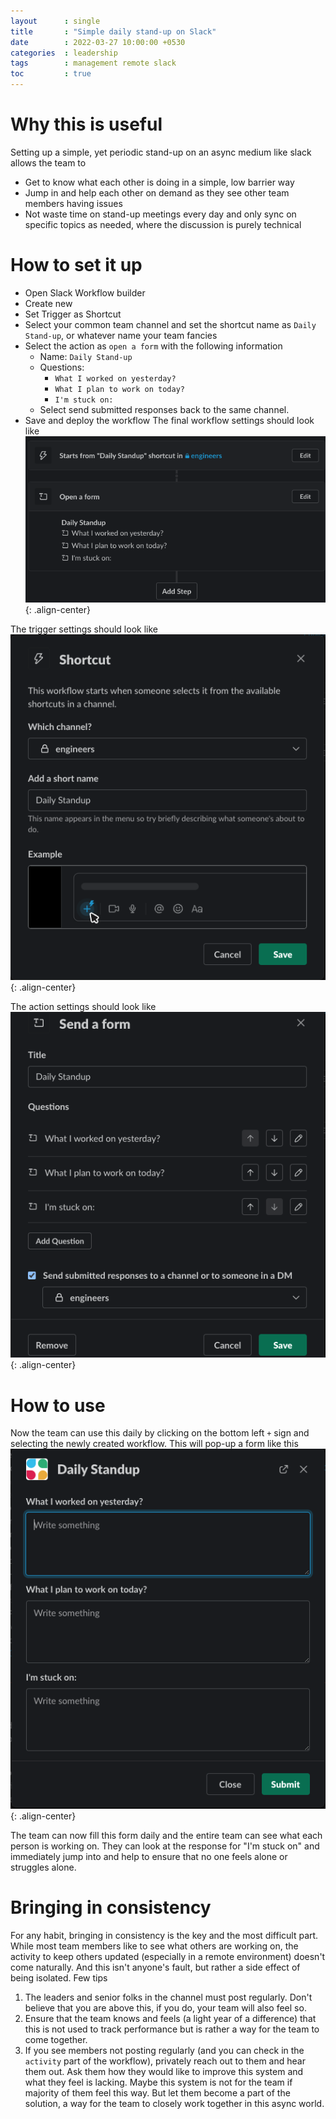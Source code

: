 ```yaml
---
layout      : single
title       : "Simple daily stand-up on Slack"
date        : 2022-03-27 10:00:00 +0530
categories  : leadership
tags        : management remote slack
toc         : true
---
```

# Why this is useful
Setting up a simple, yet periodic stand-up on an async medium like slack allows the team to
* Get to know what each other is doing in a simple, low barrier way
* Jump in and help each other on demand as they see other team members having issues
* Not waste time on stand-up meetings every day and only sync on specific topics as needed, where the discussion is purely technical

# How to set it up
* Open Slack Workflow builder
* Create new
* Set Trigger as Shortcut
* Select your common team channel and set the shortcut name as `Daily Stand-up`, or whatever name your team fancies
* Select the action as `open a form` with the following information
  * Name: `Daily Stand-up`
  * Questions:
    * `What I worked on yesterday?`
    * `What I plan to work on today?`
    * `I'm stuck on:`
  * Select send submitted responses back to the same channel.
* Save and deploy the workflow
The final workflow settings should look like
![Workflow settings](/assets/images/2022-03-27/2022-03-27-settings.webp){: .align-center}

The trigger settings should look like
![Trigger settings](/assets/images/2022-03-27/2022-03-27-trigger.webp){: .align-center}

The action settings should look like
![Action settings](/assets/images/2022-03-27/2022-03-27-action.webp){: .align-center}

# How to use
Now the team can use this daily by clicking on the bottom left `+` sign and selecting the newly created workflow. This will pop-up a form like this
![Pop-up](/assets/images/2022-03-27/2022-03-27-popup.webp){: .align-center}

The team can now fill this form daily and the entire team can see what each person is working on. They can look at the response for "I'm stuck on" and immediately jump into and help to ensure that no one feels alone or struggles alone.

# Bringing in consistency
For any habit, bringing in consistency is the key and the most difficult part. While most team members like to see what others are working on, the activity to keep others updated (especially in a remote environment) doesn't come naturally. And this isn't anyone's fault, but rather a side effect of being isolated. Few tips
1. The leaders and senior folks in the channel must post regularly. Don't believe that you are above this, if you do, your team will also feel so.
2. Ensure that the team knows and feels (a light year of a difference) that this is not used to track performance but is rather a way for the team to come together.
3. If you see members not posting regularly (and you can check in the `activity` part of the workflow), privately reach out to them and hear them out. Ask them how they would like to improve this system and what they feel is lacking. Maybe this system is not for the team if majority of them feel this way. But let them become a part of the solution, a way for the team to closely work together in this async world.
